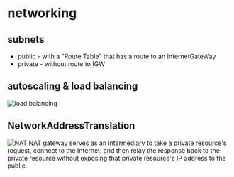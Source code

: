 # networking
## subnets
* public - with a "Route Table" that has a route to an InternetGateWay
* private - without route to IGW

## autoscaling & load balancing
![load balancing](https://drive.google.com/uc?id=1-oQsTivqkXEuLibHvSYfq7gGXkXAJ5jx)

## NetworkAddressTranslation
![NAT](https://user-images.githubusercontent.com/8113355/230967248-88910ef1-7b5a-4d4d-be0f-9ab7cfe58d57.png)
    NAT gateway serves as an intermediary to take a private resource's request, connect to the Internet, and then relay the response back to the private resource without exposing that private resource's IP address to the public.
